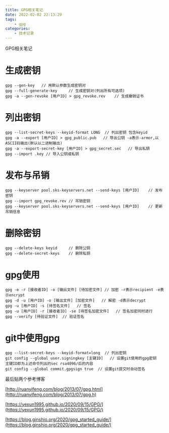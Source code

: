 ```yaml
---
title: GPG相关笔记
date: 2022-02-02 22:13:29
tags:
    - gpg
categories:
    - 技术记录
---
```


GPG相关笔记

<!-- more -->

# 生成密钥

```shell
gpg --gen-key	// 用默认参数生成密钥对
gpg --full-generate-key     // 生成密钥对(列出所有可选项)
gpg -a --gen-revoke [用户ID] > gpg_revoke.rev    // 生成撤销证书
```

# 列出密钥

```shell
gpg --list-secret-keys --keyid-format LONG	// 列出密钥 包含keyid
gpg -a --export [用户ID] > gpg_public.pub   // 导出公钥 -a表示-armor,以ASCII码输出(默认以二进制输出)
gpg -a --export-secret-key [用户ID] > gpg_secret.sec   // 导出私钥
gpg --import .key // 导入公钥或私钥
```

# 发布与吊销
```shell
gpg --keyserver pool.sks-keyservers.net --send-keys [用户ID]    // 发布密钥
gpg --import gpg_revoke.rev // 吊销密钥
gpg --keyserver pool.sks-keyservers.net --send-keys [用户ID]    // 更新吊销信息
```

# 删除密钥
```shell
gpg --delete-keys keyid     // 删除公钥
gpg --delete-secret-keys    // 删除私钥
```

# gpg使用
```shell
gpg -e -r [接收者ID] -o [输出文件] [待加密文件] // 加密 -r表示recipient -e表示encrypt
gpg -d -u [用户ID] -o [输出文件] [加密文件]	// 解密 -d表示decrypt
gpg -u [用户ID] -s [待签名文件]   // 签名
gpg -u [用户ID] -r [接收者ID] -se [待签名加密文件]   // 签名加密同时进行
gpg --verify [待验证文件]  // 验证签名
```

# git中使用gpg
```shell
gpg --list-secret-keys --keyid-format=long  // 列出密钥
git config --global user.signingkey [主键ID]   // 设置git使用的gpg密钥  主键ID即为上述命令列出的sec rsa4096/后的内容
git config --global commit.gpgsign true  // 设置git提交时自动签名
```

最后贴两个参考博客

[http://ruanyifeng.com/blog/2013/07/gpg.html](http://ruanyifeng.com/blog/2013/07/gpg.h)

[https://yexun1995.github.io/2020/09/15/GPG/](https://yexun1995.github.io/2020/09/15/GPG/)

[https://blog.ginshio.org/2020/gpg_started_guide/](https://blog.ginshio.org/2020/gpg_started_guide/)